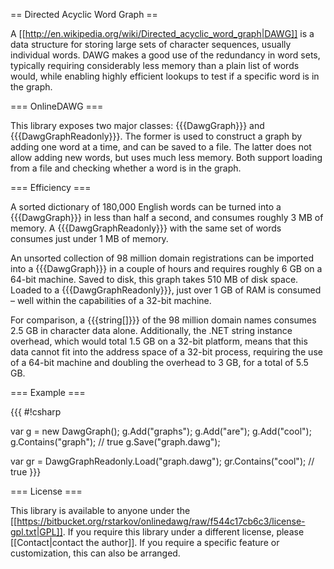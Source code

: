 == Directed Acyclic Word Graph ==

A [[http://en.wikipedia.org/wiki/Directed_acyclic_word_graph|DAWG]] is a data structure for storing large sets of character sequences, usually individual words. DAWG makes a good use of the redundancy in word sets, typically requiring considerably less memory than a plain list of words would, while enabling highly efficient lookups to test if a specific word is in the graph.

=== OnlineDAWG ===

This library exposes two major classes: {{{DawgGraph}}} and {{{DawgGraphReadonly}}}. The former is used to construct a graph by adding one word at a time, and can be saved to a file. The latter does not allow adding new words, but uses much less memory. Both support loading from a file and checking whether a word is in the graph.

=== Efficiency ===

A sorted dictionary of 180,000 English words can be turned into a {{{DawgGraph}}} in less than half a second, and consumes roughly 3 MB of memory. A {{{DawgGraphReadonly}}} with the same set of words consumes just under 1 MB of memory.

An unsorted collection of 98 million domain registrations can be imported into a {{{DawgGraph}}} in a couple of hours and requires roughly 6 GB on a 64-bit machine. Saved to disk, this graph takes 510 MB of disk space. Loaded to a {{{DawgGraphReadonly}}}, just over 1 GB of RAM is consumed – well within the capabilities of a 32-bit machine.

For comparison, a {{{string[]}}} of the 98 million domain names consumes 2.5 GB in character data alone. Additionally, the .NET string instance overhead, which would total 1.5 GB on a 32-bit platform, means that this data cannot fit into the address space of a 32-bit process, requiring the use of a 64-bit machine and doubling the overhead to 3 GB, for a total of 5.5 GB.

=== Example ===

{{{
#!csharp

var g = new DawgGraph();
g.Add("graphs");
g.Add("are");
g.Add("cool");
g.Contains("graph"); // true
g.Save("graph.dawg");

var gr = DawgGraphReadonly.Load("graph.dawg");
gr.Contains("cool"); // true
}}}

=== License ===

This library is available to anyone under the [[https://bitbucket.org/rstarkov/onlinedawg/raw/f544c17cb6c3/license-gpl.txt|GPL]]. If you require this library under a different license, please [[Contact|contact the author]]. If you require a specific feature or customization, this can also be arranged.